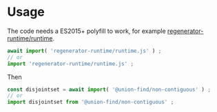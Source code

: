 # Usage
The code needs a ES2015+ polyfill to work, for example
[regenerator-runtime/runtime](https://babeljs.io/docs/usage/polyfill).
```js
await import( 'regenerator-runtime/runtime.js' ) ;
// or
import 'regenerator-runtime/runtime.js' ;
```

Then
```js
const disjointset = await import( '@union-find/non-contiguous' ) ;
// or
import disjointset from '@union-find/non-contiguous' ;
```
